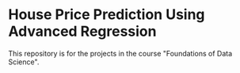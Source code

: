 # House Price Prediction Using Advanced Regression
This repository is for the projects in the course "Foundations of Data Science".
